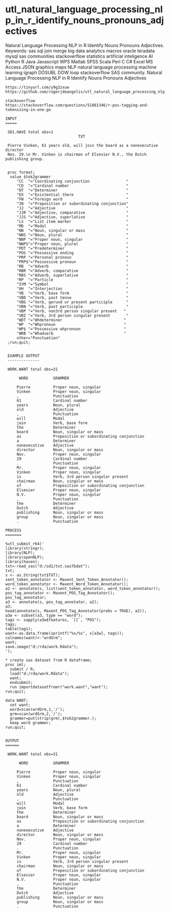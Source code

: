 # utl_natural_language_processing_nlp_in_r_identify_nouns_pronouns_adjectives
Natural Language Processing NLP in R Identify Nouns Pronouns Adjectives.  Keywords: sas sql join merge big data analytics macros oracle teradata mysql sas communities stackoverflow statistics artificial inteligence AI Python R Java Javascript WPS Matlab SPSS Scala Perl C C# Excel MS Access JSON graphics maps NLP natural language processing machine learning igraph DOSUBL DOW loop stackoverflow SAS community.
    Natural Language Processing NLP in R Identify Nouns Pronouns Adjectives

    https://tinyurl.com/y9g2zxuw
    https://github.com/rogerjdeangelis/utl_natural_language_processing_nlp_in_r_identify_nouns_pronouns_adjectives

    stackoverflow
    https://stackoverflow.com/questions/51861346/r-pos-tagging-and-tokenizing-in-one-go

    INPUT
    =====

     SD1.HAVE total obs=1
                                    TXT

     Pierre Vinken, 61 years old, will join the board as a nonexecutive director
     Nov. 29.\n Mr. Vinken is chairman of Elsevier N.V., the Dutch publishing group.


     proc format;
      value $tok2grammer
         "CC  "="Coordinating conjunction                "
         "CD  "="Cardinal number                         "
         "DT  "="Determiner                              "
         "EX  "="Existential there                       "
         "FW  "="Foreign word                            "
         "IN  "="Preposition or subordinating conjunction"
         "JJ  "="Adjective                               "
         "JJR "="Adjective, comparative                  "
         "JJS "="Adjective, superlative                  "
         "LS  "="List item marker                        "
         "MD  "="Modal                                   "
         "NN  "="Noun, singular or mass                  "
         "NNS "="Noun, plural                            "
         "NNP "="Proper noun, singular                   "
         "NNPS"="Proper noun, plural                     "
         "PDT "="Predeterminer                           "
         "POS "="Possessive ending                       "
         "PRP "="Personal pronoun                        "
         "PRP$"="Possessive pronoun                      "
         "RB  "="Adverb                                  "
         "RBR "="Adverb, comparative                     "
         "RBS "="Adverb, superlative                     "
         "RP  "="Particle                                "
         "SYM "="Symbol                                  "
         "UH  "="Interjection                            "
         "VB  "="Verb, base form                         "
         "VBD "="Verb, past tense                        "
         "VBG "="Verb, gerund or present participle      "
         "VBN "="Verb, past participle                   "
         "VBP "="Verb, non­3rd person singular present   "
         "VBZ "="Verb, 3rd person singular present       "
         "WDT "="Wh­determiner                           "
         "WP  "="Wh­pronoun                              "
         "WP$ "="Possessive wh­pronoun                   "
         "WRB "="Wh­adverb                               "
         other="Punctuation"
     ;run;quit;


     EXAMPLE OUTPUT
     --------------

     WORK.WANT total obs=31

          WORD           GRAMMER

         Pierre          Proper noun, singular
         Vinken          Proper noun, singular
         ,               Punctuation
         61              Cardinal number
         years           Noun, plural
         old             Adjective
         ,               Punctuation
         will            Modal
         join            Verb, base form
         the             Determiner
         board           Noun, singular or mass
         as              Preposition or subordinating conjunction
         a               Determiner
         nonexecutive    Adjective
         director        Noun, singular or mass
         Nov.            Proper noun, singular
         29              Cardinal number
         .               Punctuation
         Mr.             Proper noun, singular
         Vinken          Proper noun, singular
         is              Verb, 3rd person singular present
         chairman        Noun, singular or mass
         of              Preposition or subordinating conjunction
         Elsevier        Proper noun, singular
         N.V.            Proper noun, singular
         ,               Punctuation
         the             Determiner
         Dutch           Adjective
         publishing      Noun, singular or mass
         group           Noun, singular or mass
         .               Punctuation

    PROCESS
    =======

    %utl_submit_r64('
    library(stringr);
    library(NLP);
    library(openNLP);
    library(haven);
    txt<-read_sas("d:/sd1/txt.sas7bdat");
    txt;
    s <- as.String(txt$TXT);
    sent_token_annotator <- Maxent_Sent_Token_Annotator();
    word_token_annotator <- Maxent_Word_Token_Annotator();
    a2 <- annotate(s, list(sent_token_annotator, word_token_annotator));
    pos_tag_annotator <- Maxent_POS_Tag_Annotator();
    pos_tag_annotator;
    a3 <- annotate(s, pos_tag_annotator, a2);
    a3;
    head(annotate(s, Maxent_POS_Tag_Annotator(probs = TRUE), a2));
    a3w <- subset(a3, type == "word");
    tags <- sapply(a3w$features, `[[`, "POS");
    tags;
    table(tags);
    want<-as.data.frame(sprintf("%s/%s", s[a3w], tags));
    colnames(want)<-"wrdGrm";
    want;
    save.image("d:/rda/work.Rdata");
    ');

    * create sas dataset from R dataframe;
    proc iml;
      submit / R;
      load("d:/rda/work.Rdata");
      want;
      endsubmit;
      run importdatasetfromr("work.want","want");
    run;quit;

    data WANT;
      set want;
      word=scan(wrdGrm,1,'/');
      grm=scan(wrdGrm,2,'/');
      grammer=put(strip(grm),$tok2grammer.);
      keep word grammer;
    run;quit;


    OUTPUT
    ======

     WORK.WANT total obs=31

          WORD           GRAMMER

         Pierre          Proper noun, singular
         Vinken          Proper noun, singular
         ,               Punctuation
         61              Cardinal number
         years           Noun, plural
         old             Adjective
         ,               Punctuation
         will            Modal
         join            Verb, base form
         the             Determiner
         board           Noun, singular or mass
         as              Preposition or subordinating conjunction
         a               Determiner
         nonexecutive    Adjective
         director        Noun, singular or mass
         Nov.            Proper noun, singular
         29              Cardinal number
         .               Punctuation
         Mr.             Proper noun, singular
         Vinken          Proper noun, singular
         is              Verb, 3rd person singular present
         chairman        Noun, singular or mass
         of              Preposition or subordinating conjunction
         Elsevier        Proper noun, singular
         N.V.            Proper noun, singular
         ,               Punctuation
         the             Determiner
         Dutch           Adjective
         publishing      Noun, singular or mass
         group           Noun, singular or mass
         .               Punctuation


